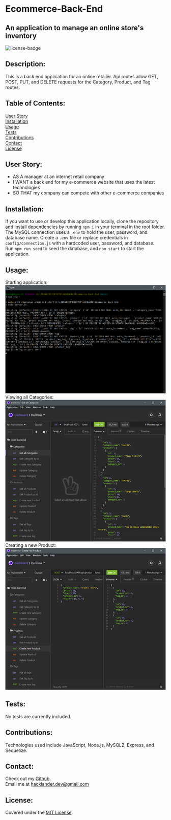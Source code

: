 # Ecommerce-Back-End
## An application to manage an online store's inventory

![license-badge](https://shields.io/github/license/MonsAltus/Ecommerce-Back-End)

## Description:
This is a back end application for an online retailer. Api routes allow GET, POST, PUT, and DELETE requests for the Category, Product, and Tag routes.

## Table of Contents:
[User Story](#User-Story)<br>
[Installation](#Installation)<br>
[Usage](#Usage)<br>
[Tests](#Tests)<br>
[Contributions](#Contributions)<br>
[Contact](#Contact)<br>
[License](#License)<br>

## User Story:
- AS A manager at an internet retail company
- I WANT a back end for my e-commerce website that uses the latest technologies
- SO THAT my company can compete with other e-commerce companies

## Installation:
If you want to use or develop this application locally, clone the repository and install dependencies by running `npm i` in your terminal in the root folder.<br>
The MySQL connection uses a `.env` to hold the user, password, and database name. Create a `.env` file or replace credentials in `config/connection.js` with a hardcoded user, password, and database.<br>
Run `npm run seed` to seed the database, and `npm start` to start the application.

## Usage:
Starting application:<br>
![Image of app functionality](./assets/preview1.png)<br>
Viewing all Categories:<br>
![Image of app functionality](./assets/preview2.png)<br>
Creating a new Product:<br>
![Image of app functionality](./assets/preview3.png)<br>

## Tests:
No tests are currently included.

## Contributions:
Technologies used include JavaScript, Node.js, MySQL2, Express, and Sequelize.

## Contact:
Check out my [Github](https://github.com/MonsAltus).<br>
Email me at <hacklander.dev@gmail.com>

## License:
Covered under the [MIT License](https://github.com/MonsAltus//Ecommerce-Back-End/blob/main/LICENSE).
